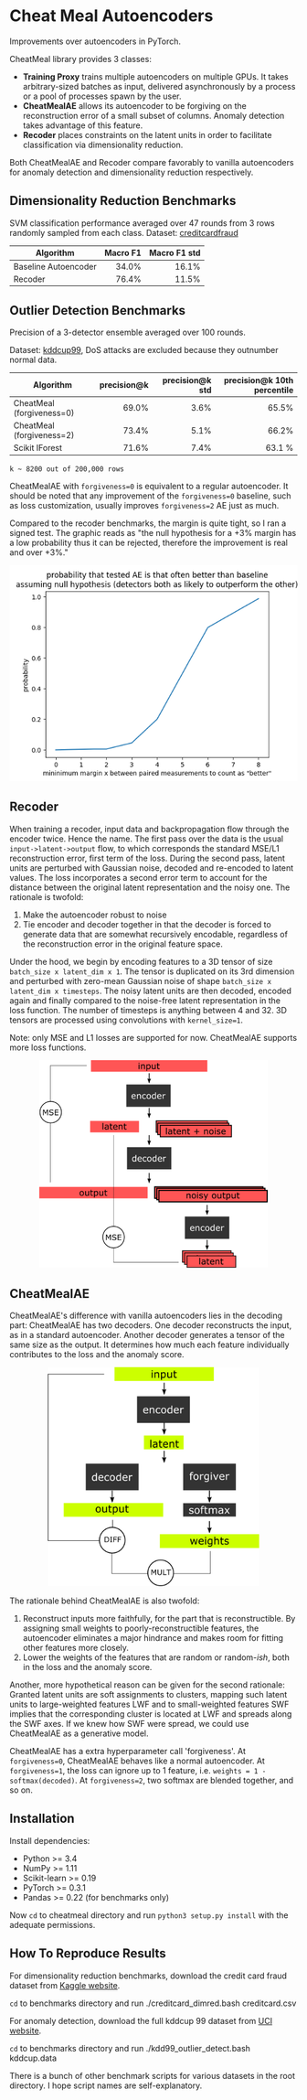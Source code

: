 # Cheat Meal Autoencoders

Improvements over autoencoders in PyTorch.

CheatMeal library provides 3 classes:


* **Training Proxy** trains multiple autoencoders on multiple GPUs. It takes arbitrary-sized batches as input, delivered asynchronously by a process or a pool of processes spawn by the user.
* **CheatMealAE** allows its autoencoder to be forgiving on the reconstruction error of a small subset of columns. Anomaly detection takes advantage of this feature.
* **Recoder** places constraints on the latent units in order to facilitate classification via dimensionality reduction.

Both CheatMealAE and Recoder compare favorably to vanilla autoencoders for anomaly detection and dimensionality reduction respectively.

## Dimensionality Reduction Benchmarks

SVM classification performance averaged over 47 rounds from 3 rows randomly sampled from each class.
Dataset: [creditcardfraud](https://www.kaggle.com/mlg-ulb/creditcardfraud)

| Algorithm       | Macro F1 | Macro F1 std  |
| ------------- |-------------:| -----:|
| Baseline Autoencoder     | 34.0% | 16.1%  |
| Recoder      |   76.4%     |   11.5% |

## Outlier Detection Benchmarks


Precision of a 3-detector ensemble averaged over 100 rounds.

Dataset: [kddcup99](http://kdd.ics.uci.edu/databases/kddcup99), DoS attacks are excluded because they outnumber normal data.

| Algorithm       | precision@k | precision@k std  | precision@k 10th percentile |
| ------------- |-------------:| -----:|-----:|
| CheatMeal (forgiveness=0) | 69.0% | 3.6%  | 65.5% |
| CheatMeal (forgiveness=2) |   73.4%     |   5.1% | 66.2% |
| Scikit IForest | 71.6% | 7.4% | 63.1 % |

`k ~ 8200 out of 200,000 rows`

CheatMealAE with `forgiveness=0` is equivalent to a regular autoencoder.
It should be noted that any improvement of the `forgiveness=0` baseline, such as loss customization, usually improves `forgiveness=2` AE just as much.

Compared to the recoder benchmarks, the margin is quite tight, so I ran a signed test.
The graphic reads as "the null hypothesis for a +3% margin has a low probability thus it can be rejected, therefore the improvement is real and over +3%."

<div align="center">
<img src="https://github.com/rom1mouret/cheatmeal/blob/master/kdd_signed_test.png">
</div>

## Recoder

When training a recoder, input data and backpropagation flow through the encoder twice. Hence the name.
The first pass over the data is the usual `input->latent->output` flow, to which corresponds the standard MSE/L1 reconstruction error, first term of the loss.
During the second pass, latent units are perturbed with Gaussian noise, decoded and re-encoded to latent values. The loss incorporates a second error term to account for the distance between the original latent representation and the noisy one.
The rationale is twofold:
1. Make the autoencoder robust to noise
2. Tie encoder and decoder together in that the decoder is forced to generate data that are somewhat recursively encodable, regardless of the reconstruction error in the original feature space.

Under the hood, we begin by encoding features to a 3D tensor of size `batch_size x latent_dim x 1`. The tensor is duplicated on its 3rd dimension and perturbed with zero-mean Gaussian noise of shape `batch_size x latent_dim x timesteps`.
The noisy latent units are then decoded, encoded again and finally compared to the noise-free latent representation in the loss function.
The number of timesteps is anything between 4 and 32. 3D tensors are processed using convolutions with `kernel_size=1`.

Note: only MSE and L1 losses are supported for now. CheatMealAE supports more loss functions.

<div align="center">
<img src="https://github.com/rom1mouret/cheatmeal/blob/master/recoder.png" width="400">
</div>

## CheatMealAE

CheatMealAE's difference with vanilla autoencoders lies in the decoding part: CheatMealAE has two decoders.
One decoder reconstructs the input, as in a standard autoencoder. Another decoder generates a tensor of the same size as the output. It determines how much each feature individually contributes to the loss and the anomaly score.

<div align="center">
<img src="https://github.com/rom1mouret/cheatmeal/blob/master/forgiver.png" width="370">
</div>

The rationale behind CheatMealAE is also twofold:
1. Reconstruct inputs more faithfully, for the part that is reconstructible. By assigning small weights to poorly-reconstructible features, the autoencoder eliminates a major hindrance and makes room for fitting other features more closely.
2. Lower the weights of the features that are random or random-*ish*, both in the loss and the anomaly score.

Another, more hypothetical reason can be given for the second rationale:
Granted latent units are soft assignments to clusters, mapping such latent units to large-weighted features LWF and to small-weighted features SWF implies that the corresponding cluster is located at LWF and spreads along the SWF axes. If we knew how SWF were spread, we could use CheatMealAE as a generative model.

CheatMealAE has a extra hyperparameter call 'forgiveness'. At `forgiveness=0`, CheatMealAE behaves like a normal autoencoder. At `forgiveness=1`, the loss can ignore up to 1 feature, i.e. `weights = 1 - softmax(decoded)`. At `forgiveness=2`, two softmax are blended together, and so on.


## Installation

Install dependencies:

* Python >= 3.4
* NumPy >= 1.11
* Scikit-learn >= 0.19
* PyTorch >= 0.3.1
* Pandas >= 0.22 (for benchmarks only)

Now `cd` to cheatmeal directory and run `python3 setup.py install` with the adequate permissions.

## How To Reproduce Results

For dimensionality reduction benchmarks, download the credit card fraud dataset from [Kaggle website](https://www.kaggle.com/mlg-ulb/creditcardfraud).

`cd` to benchmarks directory and run ./creditcard_dimred.bash creditcard.csv

For anomaly detection, download the full kddcup 99 dataset from [UCI website](http://kdd.ics.uci.edu/databases/kddcup99/kddcup99.html).

`cd` to benchmarks directory and run ./kdd99_outlier_detect.bash kddcup.data

There is a bunch of other benchmark scripts for various datasets in the root directory. I hope script names are self-explanatory.

